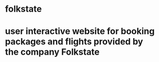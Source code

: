 # folkstate
# user interactive website for booking packages and flights provided by the company Folkstate

